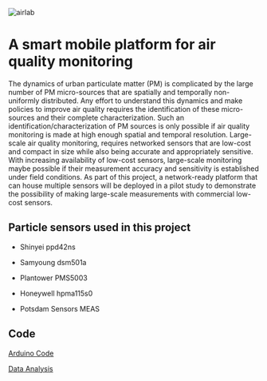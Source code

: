 ![airlab](https://user-images.githubusercontent.com/30909427/41321918-36bfb69a-6e74-11e8-889c-7ba2c80b059b.PNG)
# A smart mobile platform for air quality monitoring


The dynamics of urban particulate matter (PM) is complicated by the large number of PM micro-sources that are spatially and temporally non-uniformly distributed.  Any effort to understand this dynamics and make policies to improve air quality requires the identification of these micro-sources and their complete characterization.  Such an identification/characterization of PM sources is only possible if air quality monitoring is made at high enough spatial and temporal resolution.  Large-scale air quality monitoring, requires networked sensors that are low-cost and compact in size while also being accurate and appropriately sensitive.  With increasing availability of low-cost sensors, large-scale monitoring maybe possible if their measurement accuracy and sensitivity is established under field conditions.  As part of this project, a network-ready platform that can house multiple sensors will be deployed in a pilot study to demonstrate the possibility of making large-scale measurements with commercial low-cost sensors.

## Particle sensors used in this project

* Shinyei ppd42ns

* Samyoung dsm501a

* Plantower PMS5003

* Honeywell hpma115s0

* Potsdam Sensors MEAS

## Code 
[Arduino Code](https://github.com/nuralik/A-smart-mobile-platform-for-air-quality-monitoring/blob/master/NYSERDA_Project/NYSERDA_Project.ino)


[Data Analysis](https://github.com/nuralik/A-smart-mobile-platform-for-air-quality-monitoring/blob/master/NACL%20TEST%20(1).ipynb)
